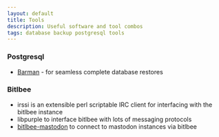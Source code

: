 ```yaml
---
layout: default
title: Tools
description: Useful software and tool combos
tags: database backup postgresql tools
---
```

### Postgresql

- [Barman](https://pgbarman.org/) - for seamless complete database restores

### Bitlbee

- irssi is an extensible perl scriptable IRC client for interfacing with the bitlbee instance
- libpurple to interface bitlbee with lots of messaging protocols
- [bitlbee-mastodon](https://github.com/kensanata/bitlbee-mastodon) to connect to mastodon instances via bitlbee
